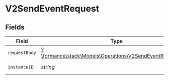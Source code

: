 # V2SendEventRequest


## Fields

| Field                                                                                                          | Type                                                                                                           | Required                                                                                                       | Description                                                                                                    |
| -------------------------------------------------------------------------------------------------------------- | -------------------------------------------------------------------------------------------------------------- | -------------------------------------------------------------------------------------------------------------- | -------------------------------------------------------------------------------------------------------------- |
| `requestBody`                                                                                                  | [?\formance\stack\Models\Operations\V2SendEventRequestBody](../../Models/Operations/V2SendEventRequestBody.md) | :heavy_minus_sign:                                                                                             | N/A                                                                                                            |
| `instanceID`                                                                                                   | *string*                                                                                                       | :heavy_check_mark:                                                                                             | The instance id                                                                                                |